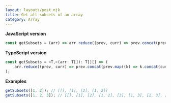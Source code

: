 ```yaml
---
layout: layouts/post.njk
title: Get all subsets of an array
category: Array
---
```


**JavaScript version**

```js
const getSubsets = (arr) => arr.reduce((prev, curr) => prev.concat(prev.map((k) => k.concat(curr))), [[]]);
```

**TypeScript version**

```js
const getSubsets = <T,>(arr: T[]): T[][] => (
    arr.reduce((prev, curr) => prev.concat(prev.map((k) => k.concat(curr))), [[]] as T[][])
);
```

**Examples**

```js
getSubsets([1, 2]); // [[], [1], [2], [1, 2]]
getSubsets([1, 2, 3]); // [[], [1], [2], [1, 2], [3], [1, 3], [2, 3], [1, 2, 3]]
```
